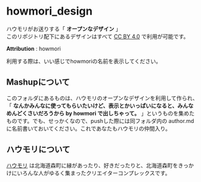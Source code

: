 # howmori_design
ハウモリがお送りする「 **オープンなデザイン** 」  
このリポジトリ配下にあるデザインはすべて [CC BY 4.0](http://creativecommons.org/licenses/by/4.0/) で利用が可能です。  
  
**Attribution** : howmori
  
利用する際は、いい感じでhowmoriの名前を表示してください。  

## Mashupについて
このフォルダにあるものは、ハウモリのオープンなデザインを利用して作られ、「 **なんかみんなに使ってもらいたいけど、表示とかいっぱいになると、みんなめんどくさいだろうから by howmori で出しちゃって。** 」というものを集めたものです。でも、せっかくなので、pushした際には同フォルダ内の author.md に名前書いておいてください。これであなたもハウモリの仲間入り。  
  
## ハウモリについて
[ハウモリ](https://howmori.org) は北海道森町に縁があったり、好きだったりと、北海道森町をきっかけにいろんな人がゆるく集まったクリエイターコンプレックスです。  
  
